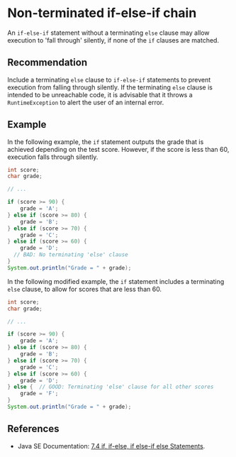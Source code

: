 # Non-terminated if-else-if chain
An `if-else-if` statement without a terminating `else` clause may allow execution to 'fall through' silently, if none of the `if` clauses are matched.


## Recommendation
Include a terminating `else` clause to `if-else-if` statements to prevent execution from falling through silently. If the terminating `else` clause is intended to be unreachable code, it is advisable that it throws a `RuntimeException` to alert the user of an internal error.


## Example
In the following example, the `if` statement outputs the grade that is achieved depending on the test score. However, if the score is less than 60, execution falls through silently.


```java
int score;
char grade;

// ...

if (score >= 90) {
    grade = 'A';
} else if (score >= 80) {
    grade = 'B';
} else if (score >= 70) {
    grade = 'C';
} else if (score >= 60) {
    grade = 'D';
  // BAD: No terminating 'else' clause
}
System.out.println("Grade = " + grade);
```
In the following modified example, the `if` statement includes a terminating `else` clause, to allow for scores that are less than 60.


```java
int score;
char grade;

// ...

if (score >= 90) {
    grade = 'A';
} else if (score >= 80) {
    grade = 'B';
} else if (score >= 70) {
    grade = 'C';
} else if (score >= 60) {
    grade = 'D';
} else {  // GOOD: Terminating 'else' clause for all other scores
    grade = 'F';
}
System.out.println("Grade = " + grade);
```

## References
* Java SE Documentation: [7.4 if, if-else, if else-if else Statements](https://www.oracle.com/java/technologies/javase/codeconventions-statements.html#449).
